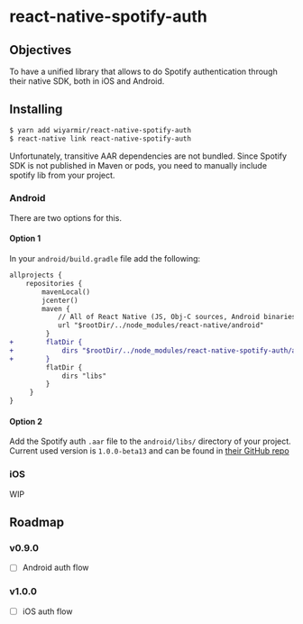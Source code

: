 
# react-native-spotify-auth

## Objectives

To have a unified library that allows to do Spotify authentication through their native SDK, both in iOS and Android.

## Installing

```bash
$ yarn add wiyarmir/react-native-spotify-auth
$ react-native link react-native-spotify-auth
```
  
Unfortunately, transitive AAR dependencies are not bundled. Since Spotify SDK is not published in Maven or pods, you need to manually include spotify lib from your project. 

### Android

There are two options for this.

#### Option 1

In your `android/build.gradle` file add the following:

```diff
allprojects {
    repositories {
        mavenLocal()
        jcenter()
        maven {
            // All of React Native (JS, Obj-C sources, Android binaries) is installed from npm
            url "$rootDir/../node_modules/react-native/android"
         }
+        flatDir {
+            dirs "$rootDir/../node_modules/react-native-spotify-auth/android/libs"
+        }
         flatDir {
             dirs "libs"
         }
     }
}
```

#### Option 2

Add the Spotify auth `.aar` file to the `android/libs/` directory of your project. Current used version is `1.0.0-beta13` and can be found in [their GitHub repo](https://github.com/spotify/android-sdk/tree/1.0.0-beta13)

### iOS

WIP

## Roadmap

### v0.9.0

- [ ] Android auth flow

### v1.0.0

- [ ] iOS auth flow

